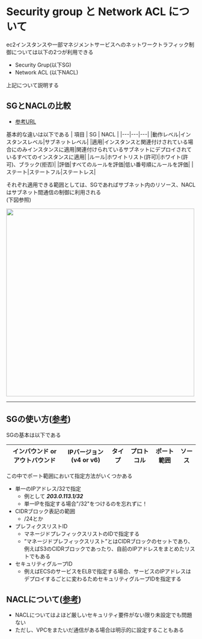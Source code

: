 # Security group と Network ACL について
ec2インスタンスや一部マネジメントサービスへのネットワークトラフィック制御については以下の2つが利用できる
- Security Grup(以下SG)
- Network ACL (以下NACL)

上記について説明する

## SGとNACLの比較
- [参考URL](https://docs.aws.amazon.com/ja_jp/vpc/latest/userguide/infrastructure-security.html)

基本的な違いは以下である
| 項目 | SG | NACL |
|---|---|---|
|動作レベル|インスタンスレベル|サブネットレベル|
|適用|インスタンスと関連付けされている場合にのみインスタンスに適用|関連付けられているサブネットにデプロイされているすべてのインスタンスに適用|
|ルール|ホワイトリスト(許可)|ホワイト(許可)、ブラック(拒否)|
|評価|すべてのルールを評価|低い番号順にルールを評価|
|ステート|ステートフル|ステートレス|

それぞれ適用できる範囲としては、SGであればサブネット内のリソース、NACLはサブネット間通信の制御に利用される   
(下図参照)

<img src="https://github.com/YoichiSoma/sites/assets/125415634/d41c71d8-e923-47d5-93c1-3f2a9de38fc7" width="500">

----
## SGの使い方([参考](https://docs.aws.amazon.com/ja_jp/vpc/latest/userguide/security-group-rules.html#security-group-referencing))
SGの基本は以下である

| インバウンド or アウトバウンド | IPバージョン(v4 or v6) | タイプ | プロトコル | ポート範囲 | ソース |
|---|---|---|---|---|---|

この中でポート範囲において指定方法がいくつかある
- 単一のIPアドレス/32で指定
   - 例として ***203.0.113.1/32*** 
   - 単一IPを指定する場合"/32"をつけるのを忘れずに！
- CIDRブロック表記の範囲
   - /24とか
- プレフィクスリストID
   - マネージドプレフィックスリストのIDで指定する
   - ”マネージドプレフィックスリスト”とはCIDRブロックのセットであり、例えばS3のCIDRブロックであったり、自前のIPアドレスをまとめたリストでもある
- セキュリティグループID
   - 例えばECSのサービスをELBで指定する場合、サービスのIPアドレスはデプロイするごとに変わるためセキュリティグループIDを指定する


## NACLについて([参考](https://docs.aws.amazon.com/ja_jp/vpc/latest/userguide/vpc-network-acls.html))
- NACLについてはよほど厳しいセキュリティ要件がない限り未設定でも問題ない
- ただし、VPCをまたいだ通信がある場合は明示的に設定することもある




